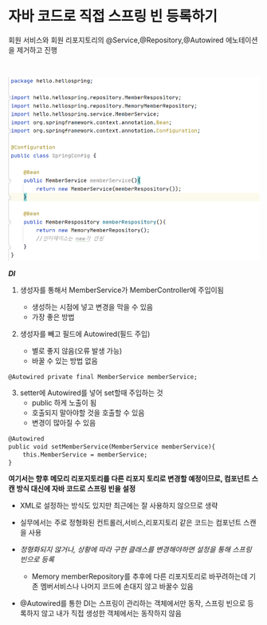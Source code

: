 # 자바 코드로 직접 스프링 빈 등록하기



회원 서비스와 회원 리포지토리의 @Service,@Repository,@Autowired 에노테이션을 제거하고 진행


<br/>

![SpringConfig](SpringConfig.PNG)

***DI***

1. 생성자를 통해서 MemberService가 MemberController에 주입이됨
    - 생성하는 시점에 넣고 변경을 막을 수 있음
    - 가장 좋은 방법

2. 생성자를 빼고 필드에 Autowired(필드 주입)
    - 별로 좋지 않음(오류 발생 가능)
    - 바꿀 수 있는 방법 없음
```
@Autowired private final MemberService memberService;
```

3. setter에 Autowired를 넣어 set할때 주입하는 것
    - public 하게 노출이 됨
    - 호출되지 말아야할 것을 호출할 수 있음
    - 변경이 많아질 수 있음
```
@Autowired
public void setMemberService(MemberService memberService){
    this.MemberService = memberService;
}
```

**여기서는 향후 메모리 리포지토리를 다른 리포지 토리로 변경할 예정이므로, 컴포넌트 스캔 방식 대신에 자바 코드로 스프링 빈을 설정**

- XML로 설정하는 방식도 있지만 최근에는 잘 사용하지 않으므로 생략
- 실무에서는 주로 정형화된 컨트롤러,서비스,리포지토리 같은 코드는 컴포넌트 스캔을 사용
- *정형화되지 않거나, 상황에 따라 구현 클래스를 변경해야하면 설정을 통해 스프링 빈으로 등록*
    - Memory memberRepository를 추후에 다른 리포지토리로 바꾸려하는데 기존 멤버서비스나 나머지 코드에 손대지 않고 바꿀수 있음 

- @Autowired를 통한 DI는 스프링이 관리하는 객체에서만 동작, 스프링 빈으로 등록하지 않고 내가 직접 생성한 객체에서는 동작하지 않음

